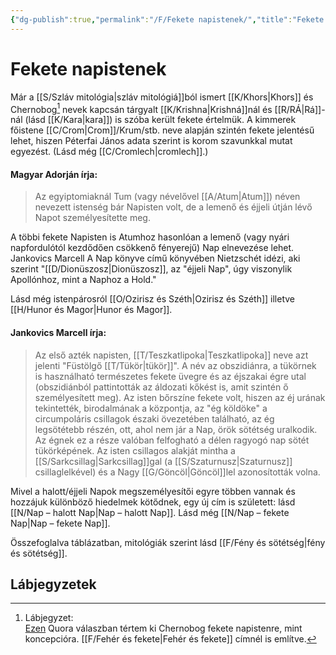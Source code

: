 ```yaml
---
{"dg-publish":true,"permalink":"/F/Fekete napistenek/","title":"Fekete napistenek","created":"2023-10-23T02:58","updated":"2024-02-10T03:48"}
---
```



# Fekete napistenek

Már a [[S/Szláv mitológia\|szláv mitológiá]]ból ismert [[K/Khors\|Khors]] és Chernobog[^1] nevek kapcsán tárgyalt [[K/Krishna\|Krishná]]nál és [[R/RÁ\|Rá]]-nál (lásd [[K/Kara\|kara]]) is szóba került fekete értelmük. A kimmerek főistene [[C/Crom\|Crom]]/Krum/stb. neve alapján szintén fekete jelentésű lehet, hiszen Péterfai János adata szerint is korom szavunkkal mutat egyezést. (Lásd még [[C/Cromlech\|cromlech]].)  

#### Magyar Adorján írja:  

> Az egyiptomiaknál Tum (vagy névelővel [[A/Atum\|Atum]]) néven nevezett istenség bár Napisten volt, de a lemenő és éjjeli útján lévő Napot személyesítette meg.  

A többi fekete Napisten is Atumhoz hasonlóan a lemenő (vagy nyári napfordulótól kezdődően csökkenő fényerejű) Nap elnevezése lehet.  
Jankovics Marcell A Nap könyve című könyvében Nietzschét idézi, aki szerint "[[D/Dionüszosz\|Dionüszosz]], az "éjjeli Nap", úgy viszonylik Apollónhoz, mint a Naphoz a Hold."  

Lásd még istenpárosról [[O/Ozirisz és Széth\|Ozirisz és Széth]] illetve [[H/Hunor és Magor\|Hunor és Magor]].  

#### Jankovics Marcell írja:

> Az első azték napisten, [[T/Teszkatlipoka\|Teszkatlipoka]] neve azt jelenti "Füstölgő [[T/Tükör\|tükör]]". A név az obszidiánra, a tükörnek is használható természetes fekete üvegre és az éjszakai égre utal (obszidiánból pattintották az áldozati kőkést is, amit szintén ő személyesített meg). Az isten bőrszíne fekete volt, hiszen az éj urának tekintették, birodalmának a központja, az "ég köldöke" a circumpoláris csillagok északi övezetében található, az ég legsötétebb részén, ott, ahol nem jár a Nap, örök sötétség uralkodik. Az égnek ez a része valóban felfogható a délen ragyogó nap sötét tükörképének. Az isten csillagos alakját mintha a [[S/Sarkcsillag\|Sarkcsillag]]gal (a [[S/Szaturnusz\|Szaturnusz]] csillaglelkével) és a Nagy [[G/Göncöl\|Göncöl]]lel azonosították volna.  

Mivel a halott/éjjeli Napok megszemélyesítői egyre többen vannak és hozzájuk különböző hiedelmek kötődnek, egy új cím is született: lásd [[N/Nap – halott Nap\|Nap – halott Nap]]. Lásd még [[N/Nap – fekete Nap\|Nap – fekete Nap]].  

Összefoglalva táblázatban, mitológiák szerint lásd [[F/Fény és sötétség\|fény és sötétség]].  

## Lábjegyzetek

[^1]: Lábjegyzet:  
[Ezen](https://qr.ae/pGRCfU) Quora válaszban tértem ki Chernobog fekete napistenre, mint koncepcióra. [[F/Fehér és fekete\|Fehér és fekete]] címnél is említve.  